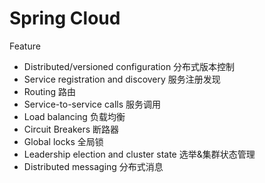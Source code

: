 # Spring Cloud 

Feature

* Distributed/versioned configuration 分布式版本控制
* Service registration and discovery 服务注册发现
* Routing 路由
* Service-to-service calls 服务调用
* Load balancing 负载均衡
* Circuit Breakers 断路器
* Global locks 全局锁
* Leadership election and cluster state 选举&集群状态管理
* Distributed messaging 分布式消息